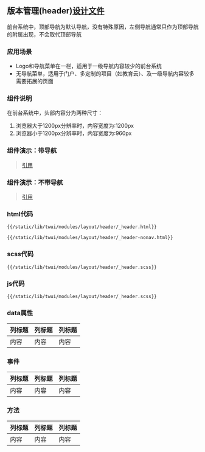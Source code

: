 ## 版本管理(header)[设计文件](header.pdf)

前台系统中，顶部导航为默认导航，没有特殊原因，左侧导航通常只作为顶部导航的附属出现，不会取代顶部导航

### 应用场景

+ Logo和导航菜单在一栏，适用于一级导航内容较少的前台系统
+ 无导航菜单，适用于门户、多定制的项目（如教育云）、及一级导航内容较多需要拓展的页面

### 组件说明
在前台系统中，头部内容分为两种尺寸：
1. 浏览器大于1200px分辨率时，内容宽度为:1200px
2. 浏览器小于1200px分辨率时，内容宽度为:960px

### 组件演示：带导航
> [引用](/static/lib/twui/modules/layout/header/_header.html)

### 组件演示：不带导航
> [引用](/static/lib/twui/modules/layout/header/_header-nonav.html)

### html代码 

```
{{/static/lib/twui/modules/layout/header/_header.html}}
```

```
{{/static/lib/twui/modules/layout/header/_header-nonav.html}}
```

### scss代码

```
{{/static/lib/twui/modules/layout/header/_header.scss}}
```

### js代码

```
{{/static/lib/twui/modules/layout/header/_header.scss}}
```

### data属性

| 列标题 | 列标题 | 列标题 |
| ----- | ----- | ----- |
| 内容 | 内容 | 内容 |

### 事件

| 列标题 | 列标题 | 列标题 |
| ----- | ----- | ----- |
| 内容 | 内容 | 内容 |

### 方法

| 列标题 | 列标题 | 列标题 |
| ----- | ----- | ----- |
| 内容 | 内容 | 内容 |